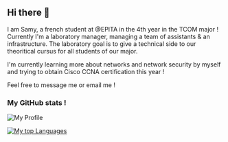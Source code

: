 ## Hi there 👋

I am Samy, a french student at @EPITA in the 4th year in the TCOM major !
Currently I'm a laboratory manager, managing a team of assistants & an infrastructure. The laboratory goal is to give a technical side to our theoritical cursus for all students of our major.

I'm currently learning more about networks and network security by myself and trying to obtain Cisco CCNA certification this year !

Feel free to message me or email me !

### My GitHub stats !

![My Profile](https://github-readme-stats.vercel.app/api?username=mysathedev&count_private=true&show_icons=true&theme=onedark&include_all_commits=true)

[![My top Languages](https://github-readme-stats.vercel.app/api/top-langs/?username=mysathedev&layout=compact&theme=onedark&count_private=true&show_icons=true)](https://github.com/anuraghazra/github-readme-stats)

<!--
**MysaTheDev/mysathedev** is a ✨ _special_ ✨ repository because its `README.md` (this file) appears on your GitHub profile.

Here are some ideas to get you started:

- 🔭 I’m currently working on ...
- 🌱 I’m currently learning ...
- 👯 I’m looking to collaborate on ...
- 🤔 I’m looking for help with ...
- 💬 Ask me about ...
- 📫 How to reach me: ...
- 😄 Pronouns: ...
- ⚡ Fun fact: ...
-->
